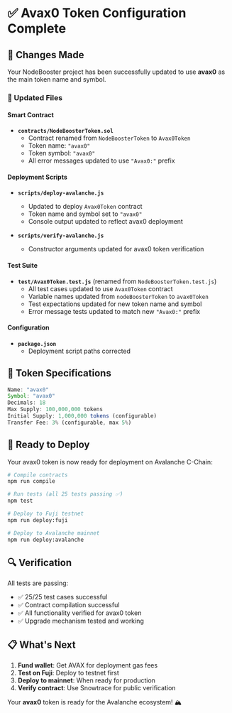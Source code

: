 # ✅ Avax0 Token Configuration Complete

## 🔄 Changes Made

Your NodeBooster project has been successfully updated to use **avax0** as the main token name and symbol.

### 📝 Updated Files

#### Smart Contract
- **`contracts/NodeBoosterToken.sol`**
  - Contract renamed from `NodeBoosterToken` to `Avax0Token`
  - Token name: `"avax0"`
  - Token symbol: `"avax0"`
  - All error messages updated to use `"Avax0:"` prefix

#### Deployment Scripts
- **`scripts/deploy-avalanche.js`**
  - Updated to deploy `Avax0Token` contract
  - Token name and symbol set to `"avax0"`
  - Console output updated to reflect avax0 deployment

- **`scripts/verify-avalanche.js`**
  - Constructor arguments updated for avax0 token verification

#### Test Suite
- **`test/Avax0Token.test.js`** (renamed from `NodeBoosterToken.test.js`)
  - All test cases updated to use `Avax0Token` contract
  - Variable names updated from `nodeBoosterToken` to `avax0Token`
  - Test expectations updated for new token name and symbol
  - Error message tests updated to match new `"Avax0:"` prefix

#### Configuration
- **`package.json`**
  - Deployment script paths corrected

## 🎯 Token Specifications

```javascript
Name: "avax0"
Symbol: "avax0"
Decimals: 18
Max Supply: 100,000,000 tokens
Initial Supply: 1,000,000 tokens (configurable)
Transfer Fee: 3% (configurable, max 5%)
```

## 🚀 Ready to Deploy

Your avax0 token is now ready for deployment on Avalanche C-Chain:

```bash
# Compile contracts
npm run compile

# Run tests (all 25 tests passing ✅)
npm test

# Deploy to Fuji testnet
npm run deploy:fuji

# Deploy to Avalanche mainnet
npm run deploy:avalanche
```

## 🔍 Verification

All tests are passing:
- ✅ 25/25 test cases successful
- ✅ Contract compilation successful
- ✅ All functionality verified for avax0 token
- ✅ Upgrade mechanism tested and working

## 📋 What's Next

1. **Fund wallet**: Get AVAX for deployment gas fees
2. **Test on Fuji**: Deploy to testnet first
3. **Deploy to mainnet**: When ready for production
4. **Verify contract**: Use Snowtrace for public verification

Your **avax0** token is ready for the Avalanche ecosystem! 🏔️